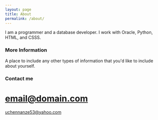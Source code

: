 ```yaml
---
layout: page
title: About
permalink: /about/
---
```


I am a programmer and a database developer. I work with Oracle, Python, HTML, and CSSS.

### More Information

A place to include any other types of information that you'd like to include about yourself.

### Contact me

# [email@domain.com](mailto:email@domain.com)
[uchennanze53@yahoo.com](mailto:uchennanze53@yahoo.com)
